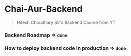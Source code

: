 # Chai-Aur-Backend

> Hitesh Choudhary Sir's Backend Course from YT

### Backend Roadmap => `done`

### How to deploy backend code in production => `done`
